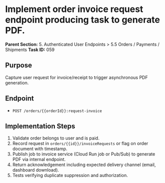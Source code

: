 # Implement order invoice request endpoint producing task to generate PDF.

**Parent Section:** 5. Authenticated User Endpoints > 5.5 Orders / Payments / Shipments
**Task ID:** 059

## Purpose
Capture user request for invoice/receipt to trigger asynchronous PDF generation.

## Endpoint
- `POST /orders/{{orderId}}:request-invoice`

## Implementation Steps
1. Validate order belongs to user and is paid.
2. Record request in `orders/{{id}}/invoiceRequests` or flag on order document with timestamp.
3. Publish job to invoice service (Cloud Run job or Pub/Sub) to generate PDF via internal endpoint.
4. Return acknowledgement including expected delivery channel (email, dashboard download).
5. Tests verifying duplicate suppression and authorization.
